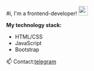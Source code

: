 #i, I'm a frontend-developer! <img src="https://c.tenor.com/8tr_CU6730MAAAAC/web-dev-website-development.gif" width='25px' />

**My technology stack:**
* HTML/CSS
* JavaScript
* Bootstrap

📫 Contact:[telegram](https://t.me/dmitry_barabanov)

<!--
**dmitry-barabanov/dmitry-barabanov** is a ✨ _special_ ✨ repository because its `README.md` (this file) appears on your GitHub profile.

Here are some ideas to get you started:

- 🔭 I’m currently working on ...
- 🌱 I’m currently learning ...
- 👯 I’m looking to collaborate on ...
- 🤔 I’m looking for help with ...
- 💬 Ask me about ...
- 📫 How to reach me: ...
- 😄 Pronouns: ...
- ⚡ Fun fact: ...
-->
